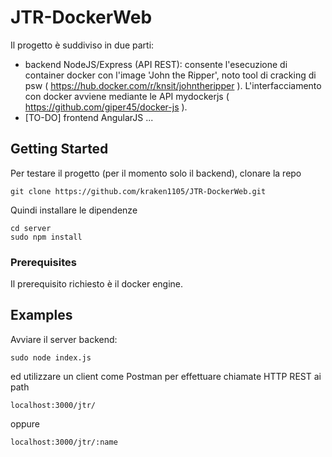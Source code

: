 # JTR-DockerWeb

Il progetto è suddiviso in due parti:
- backend NodeJS/Express (API REST): consente l'esecuzione di container docker con l'image 'John the Ripper', noto tool di cracking di psw ( https://hub.docker.com/r/knsit/johntheripper ). L'interfacciamento con docker avviene mediante le API mydockerjs ( https://github.com/giper45/docker-js ).
- [TO-DO] frontend AngularJS ...

## Getting Started

Per testare il progetto (per il momento solo il backend), clonare la repo
```
git clone https://github.com/kraken1105/JTR-DockerWeb.git
```

Quindi installare le dipendenze
```
cd server
sudo npm install
```

### Prerequisites

Il prerequisito richiesto è il docker engine.


## Examples

Avviare il server backend:
```
sudo node index.js
```
ed utilizzare un client come Postman per effettuare chiamate HTTP REST ai path
```
localhost:3000/jtr/
```
oppure
```
localhost:3000/jtr/:name
```

